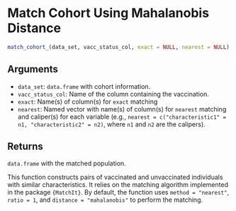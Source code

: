 # Match Cohort Using Mahalanobis Distance

```r
match_cohort_(data_set, vacc_status_col, exact = NULL, nearest = NULL)
```

## Arguments

- `data_set`: `data.frame` with cohort information.
- `vacc_status_col`: Name of the column containing the vaccination.
- `exact`: Name(s) of column(s) for `exact` matching
- `nearest`: Named vector with name(s) of column(s) for `nearest` matching and caliper(s) for each variable (e.g., `nearest = c("characteristic1" = n1, "characteristic2" = n2)`, where `n1` and `n2` are the calipers).

## Returns

`data.frame` with the matched population.

This function constructs pairs of vaccinated and unvaccinated individuals with similar characteristics. It relies on the matching algorithm implemented in the package `{MatchIt}`. By default, the function uses `method = "nearest"`, `ratio = 1`, and `distance = "mahalanobis"` to perform the matching.
